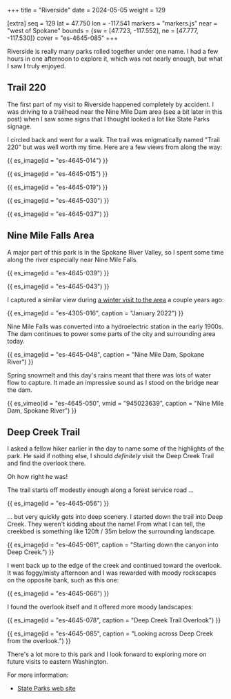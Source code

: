 +++
title = "Riverside"
date = 2024-05-05
weight = 129

[extra]
seq = 129
lat = 47.750
lon = -117.541
markers = "markers.js"
near = "west of Spokane"
bounds = {sw = [47.723, -117.552], ne = [47.777, -117.530]}
cover = "es-4645-085"
+++

Riverside is really many parks rolled together under one name. I had a few hours in one afternoon to explore it, which was not nearly enough, but what I saw I truly enjoyed.

<!-- more -->

## Trail 220

The first part of my visit to Riverside happened completely by accident. I was driving to a trailhead near the Nine Mile Dam area (see a bit later in this post) when I saw some signs that I thought looked a lot like State Parks signage.

I circled back and went for a walk. The trail was enigmatically named "Trail 220" but was well worth my time. Here are a few views from along the way:

{{ es_image(id = "es-4645-014") }}

{{ es_image(id = "es-4645-015") }}

{{ es_image(id = "es-4645-019") }}

{{ es_image(id = "es-4645-030") }}

{{ es_image(id = "es-4645-037") }}

## Nine Mile Falls Area

A major part of this park is in the Spokane River Valley, so I spent some time along the river especially near Nine Mile Falls.

{{ es_image(id = "es-4645-039") }}

{{ es_image(id = "es-4645-043") }}

I captured a similar view during [a winter visit to the area](https://ericscouten.travel/2022/01-14-eastern-washington/) a couple years ago:

{{ es_image(id = "es-4305-016", caption = "January 2022") }}

Nine Mile Falls was converted into a hydroelectric station in the early 1900s. The dam continues to power some parts of the city and surrounding area today.

{{ es_image(id = "es-4645-048", caption = "Nine Mile Dam, Spokane River") }}

Spring snowmelt and this day's rains meant that there was lots of water flow to capture. It made an impressive sound as I stood on the bridge near the dam.

{{ es_vimeo(id = "es-4645-050", vmid = "945023639", caption = "Nine Mile Dam, Spokane River") }}

## Deep Creek Trail

I asked a fellow hiker earlier in the day to name some of the highlights of the park. He said if nothing else, I should _definitely_ visit the Deep Creek Trail and find the overlook there.

Oh how right he was!

The trail starts off modestly enough along a forest service road ...

{{ es_image(id = "es-4645-056") }}

... but very quickly gets into deep scenery. I started down the trail into Deep Creek. They weren't kidding about the name! From what I can tell, the creekbed is something like 120ft / 35m below the surrounding landscape.

{{ es_image(id = "es-4645-061", caption = "Starting down the canyon into Deep Creek.") }}

I went back up to the edge of the creek and continued toward the overlook. It was foggy/misty afternoon and I was rewarded with moody rockscapes on the opposite bank, such as this one:

{{ es_image(id = "es-4645-066") }}

I found the overlook itself and it offered more moody landscapes:

{{ es_image(id = "es-4645-078", caption = "Deep Creek Trail Overlook") }}

{{ es_image(id = "es-4645-085", caption = "Looking across Deep Creek from the overlook.") }}

There's a lot more to this park and I look forward to exploring more on future visits to eastern Washington.

For more information:

* [State Parks web site](https://parks.wa.gov/find-parks/state-parks/riverside-state-park)
